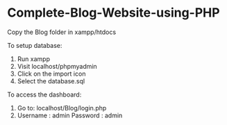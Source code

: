 # Complete-Blog-Website-using-PHP
Copy the Blog folder in xampp/htdocs

To setup database:
1) Run xampp
2) Visit localhost/phpmyadmin
4) Click on the import icon
5) Select the database.sql

To access the dashboard:
1) Go to: localhost/Blog/login.php
2) Username : admin
   Password : admin
